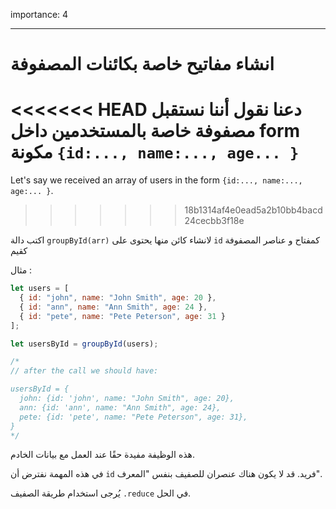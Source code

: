 importance: 4

---

# انشاء مفاتيح خاصة بكائنات المصفوفة

<<<<<<< HEAD
دعنا نقول أننا نستقبل مصفوفة خاصة بالمستخدمين داخل form مكونة `{id:..., name:..., age... }`
=======
Let's say we received an array of users in the form `{id:..., name:..., age:... }`.
>>>>>>> 18b1314af4e0ead5a2b10bb4bacd24cecbb3f18e

اكتب دالة `groupById(arr)` لانشاء كائن منها يحتوى على `id` كمفتاح و عناصر المصفوفة كقيم

مثال :

```js
let users = [
  { id: "john", name: "John Smith", age: 20 },
  { id: "ann", name: "Ann Smith", age: 24 },
  { id: "pete", name: "Pete Peterson", age: 31 }
];

let usersById = groupById(users);

/*
// after the call we should have:

usersById = {
  john: {id: 'john', name: "John Smith", age: 20},
  ann: {id: 'ann', name: "Ann Smith", age: 24},
  pete: {id: 'pete', name: "Pete Peterson", age: 31},
}
*/
```

هذه الوظيفة مفيدة حقًا عند العمل مع بيانات الخادم.

في هذه المهمة نفترض أن `id` فريد. قد لا يكون هناك عنصران للصفيف بنفس "المعرف".

يُرجى استخدام طريقة الصفيف `.reduce` في الحل.
